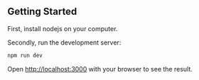 ## Getting Started

First, install nodejs on your computer.

Secondly, run the development server:

```bash
npm run dev
```

Open [http://localhost:3000](http://localhost:3000) with your browser to see the result.
